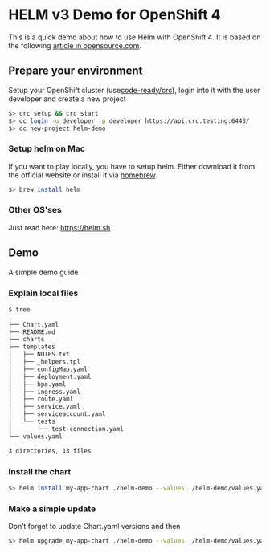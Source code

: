 # HELM v3 Demo for OpenShift 4
This is a quick demo about how to use Helm with OpenShift 4. It is based on the following [article in opensource.com][1].

## Prepare your environment
Setup your OpenShift cluster (use[code-ready/crc][2]), login into it with the user developer and create a new project

```bash
$> crc setup && crc start
$> oc login -u developer -p developer https://api.crc.testing:6443/
$> oc new-project helm-demo
```

### Setup helm on Mac
If you want to play locally, you have to setup helm. Either download it from the official website or install it via [homebrew][3].
```bash
$> brew install helm
```

### Other OS'ses
Just read here: https://helm.sh

## Demo
A simple demo guide
### Explain local files
```bash
$ tree
.
├── Chart.yaml
├── README.md
├── charts
├── templates
│   ├── NOTES.txt
│   ├── _helpers.tpl
│   ├── configMap.yaml
│   ├── deployment.yaml
│   ├── hpa.yaml
│   ├── ingress.yaml
│   ├── route.yaml
│   ├── service.yaml
│   ├── serviceaccount.yaml
│   └── tests
│       └── test-connection.yaml
└── values.yaml

3 directories, 13 files
```

### Install the chart
```bash
$> helm install my-app-chart ./helm-demo --values ./helm-demo/values.yaml
```

### Make a simple update
Don’t forget to update Chart.yaml versions and then
```bash
$> helm upgrade my-app-chart ./helm-demo --values ./helm-demo/values.yaml
```

[1]:	https://opensource.com/article/20/5/helm-charts "article in opensource.com"
[2]:	https://github.com/code-ready/crc
[3]:	https://brew.sh